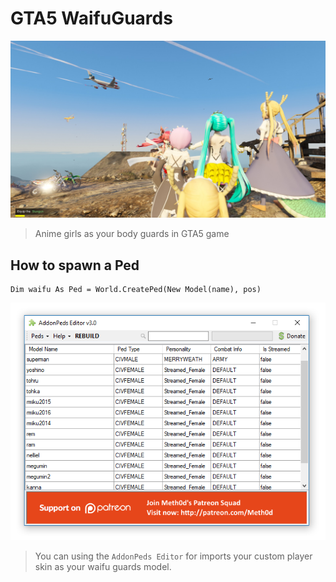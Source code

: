 # GTA5 WaifuGuards

![](./screenshots/20180924225144_1.jpg)
> Anime girls as your body guards in GTA5 game

## How to spawn a Ped

```vbnet
Dim waifu As Ped = World.CreatePed(New Model(name), pos)
```

![](./images/peds-name.png)
> You can using the ``AddonPeds Editor`` for imports your custom player skin as your waifu guards model.
